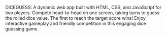 DICEGUESS: A dynamic web app built with HTML, CSS, and JavaScript for two players. Compete head-to-head on one screen, taking turns to guess the rolled dice value. The first to reach the target score wins! Enjoy interactive gameplay and friendly competition in this engaging dice guessing game.
